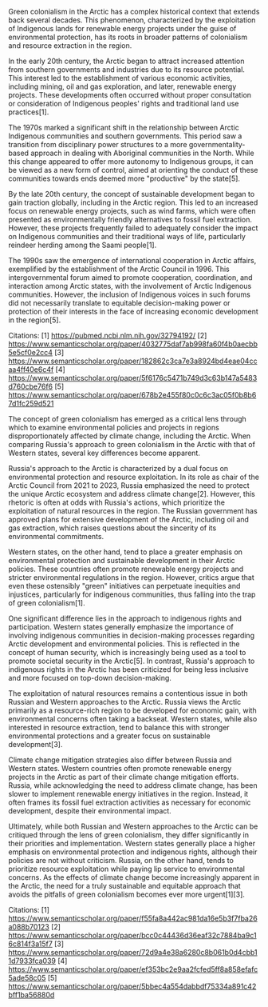Green colonialism in the Arctic has a complex historical context that extends back several decades. This phenomenon, characterized by the exploitation of Indigenous lands for renewable energy projects under the guise of environmental protection, has its roots in broader patterns of colonialism and resource extraction in the region.

In the early 20th century, the Arctic began to attract increased attention from southern governments and industries due to its resource potential. This interest led to the establishment of various economic activities, including mining, oil and gas exploration, and later, renewable energy projects. These developments often occurred without proper consultation or consideration of Indigenous peoples' rights and traditional land use practices[1].

The 1970s marked a significant shift in the relationship between Arctic Indigenous communities and southern governments. This period saw a transition from disciplinary power structures to a more governmentality-based approach in dealing with Aboriginal communities in the North. While this change appeared to offer more autonomy to Indigenous groups, it can be viewed as a new form of control, aimed at orienting the conduct of these communities towards ends deemed more "productive" by the state[5].

By the late 20th century, the concept of sustainable development began to gain traction globally, including in the Arctic region. This led to an increased focus on renewable energy projects, such as wind farms, which were often presented as environmentally friendly alternatives to fossil fuel extraction. However, these projects frequently failed to adequately consider the impact on Indigenous communities and their traditional ways of life, particularly reindeer herding among the Saami people[1].

The 1990s saw the emergence of international cooperation in Arctic affairs, exemplified by the establishment of the Arctic Council in 1996. This intergovernmental forum aimed to promote cooperation, coordination, and interaction among Arctic states, with the involvement of Arctic Indigenous communities. However, the inclusion of Indigenous voices in such forums did not necessarily translate to equitable decision-making power or protection of their interests in the face of increasing economic development in the region[5].

Citations:
[1] https://pubmed.ncbi.nlm.nih.gov/32794192/
[2] https://www.semanticscholar.org/paper/4032775daf7ab998fa60f4b0aecbb5e5cf0e2cc4
[3] https://www.semanticscholar.org/paper/182862c3ca7e3a8924bd4eae04ccaa4ff40e6c4f
[4] https://www.semanticscholar.org/paper/5f6176c5471b749d3c63b147a5483d760cbe76f6
[5] https://www.semanticscholar.org/paper/678b2e455f80c0c6c3ac05f0b8b67d1fc259d521


The concept of green colonialism has emerged as a critical lens through which to examine environmental policies and projects in regions disproportionately affected by climate change, including the Arctic. When comparing Russia's approach to green colonialism in the Arctic with that of Western states, several key differences become apparent.

Russia's approach to the Arctic is characterized by a dual focus on environmental protection and resource exploitation. In its role as chair of the Arctic Council from 2021 to 2023, Russia emphasized the need to protect the unique Arctic ecosystem and address climate change[2]. However, this rhetoric is often at odds with Russia's actions, which prioritize the exploitation of natural resources in the region. The Russian government has approved plans for extensive development of the Arctic, including oil and gas extraction, which raises questions about the sincerity of its environmental commitments.

Western states, on the other hand, tend to place a greater emphasis on environmental protection and sustainable development in their Arctic policies. These countries often promote renewable energy projects and stricter environmental regulations in the region. However, critics argue that even these ostensibly "green" initiatives can perpetuate inequities and injustices, particularly for indigenous communities, thus falling into the trap of green colonialism[1].

One significant difference lies in the approach to indigenous rights and participation. Western states generally emphasize the importance of involving indigenous communities in decision-making processes regarding Arctic development and environmental policies. This is reflected in the concept of human security, which is increasingly being used as a tool to promote societal security in the Arctic[5]. In contrast, Russia's approach to indigenous rights in the Arctic has been criticized for being less inclusive and more focused on top-down decision-making.

The exploitation of natural resources remains a contentious issue in both Russian and Western approaches to the Arctic. Russia views the Arctic primarily as a resource-rich region to be developed for economic gain, with environmental concerns often taking a backseat. Western states, while also interested in resource extraction, tend to balance this with stronger environmental protections and a greater focus on sustainable development[3].

Climate change mitigation strategies also differ between Russia and Western states. Western countries often promote renewable energy projects in the Arctic as part of their climate change mitigation efforts. Russia, while acknowledging the need to address climate change, has been slower to implement renewable energy initiatives in the region. Instead, it often frames its fossil fuel extraction activities as necessary for economic development, despite their environmental impact.

Ultimately, while both Russian and Western approaches to the Arctic can be critiqued through the lens of green colonialism, they differ significantly in their priorities and implementation. Western states generally place a higher emphasis on environmental protection and indigenous rights, although their policies are not without criticism. Russia, on the other hand, tends to prioritize resource exploitation while paying lip service to environmental concerns. As the effects of climate change become increasingly apparent in the Arctic, the need for a truly sustainable and equitable approach that avoids the pitfalls of green colonialism becomes ever more urgent[1][3].

Citations:
[1] https://www.semanticscholar.org/paper/f55fa8a442ac981da16e5b3f7fba26a088b70123
[2] https://www.semanticscholar.org/paper/bcc0c44436d36eaf32c7884ba9c16c814f3a15f7
[3] https://www.semanticscholar.org/paper/72d9a4e38a6280c8b061b0d4cbb11d7933fca039
[4] https://www.semanticscholar.org/paper/ef353bc2e9aa2fcfed5ff8a858efafc5ade58c05
[5] https://www.semanticscholar.org/paper/5bbec4a554dabbdf75334a891c42bff1ba56880d